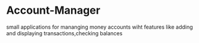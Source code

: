 # Account-Manager
small applications for mananging money accounts wiht features like adding and displaying transactions,checking balances
